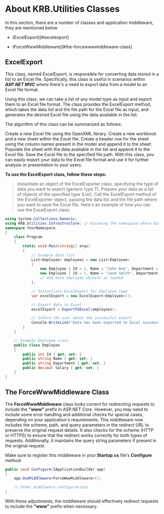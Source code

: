 # About KRB.Utilities Classes
In this section, there are a number of classes and application middleware, they are mentioned below

* (ExcelExport)[#excelexport]
- (ForceWwwMiddleware)[#the-forcewwwmiddleware-class]

## ExcelExport
This class, named ExcelExport, is responsible for converting data stored in a list to an Excel file. Specifically, this class is useful in scenarios within ***ASP.NET MVC***  where there's a need to export data from a model to an Excel file format.

Using this class, we can take a list of any model type as input and export them to an Excel file format. The class provides the ExcelExport method, which takes the data list and the file path for the Excel file as input, and generates the desired Excel file using the data available in the list.

The algorithm of this class can be summarized as follows:

Create a new Excel file using the OpenXML library.
Create a new workbook and a new sheet within the Excel file.
Create a header row for the sheet using the column names present in the model and append it to the sheet.
Populate the sheet with the data available in the list and append it to the Excel file.
Save the Excel file to the specified file path.
With this class, you can easily export your data to the Excel file format and use it for further analysis or presentation to your users.

**To use the ExcelExport class, follow these steps:**

> Instantiate an object of the ExcelExporter class, specifying the type of data you want to export (generic type T).
> Prepare your data as a list of objects of the specified type (List<T>).
> Call the ExcelExport method of the ExcelExporter object, passing the data list and the file path where you want to save the Excel file.
> Here's an example of how you can use the ExcelExport class:

```C#
using System.Collections.Generic;
using KRB.Utilities.Infrastructure; // Assuming the namespace where ExcelExport class is located
namespace YourNamespace
{
    class Program
    {
        static void Main(string[] args)
        {
            // Example data list
            List<Employee> employees = new List<Employee>
            {
                new Employee { Id = 1, Name = "John Doe", Department = "HR", Salary = 5000 },
                new Employee { Id = 2, Name = "Jane Smith", Department = "IT", Salary = 6000 },
                // Add more employee objects as needed
            };

            // Instantiate ExcelExport for Employee type
            var excelExport = new ExcelExport<Employee>();

            // Export data to Excel
            excelExport = ExportToExcel(employees);

            // Inform the user about the successful export
            Console.WriteLine("Data has been exported to Excel successfully.");
        }
    }

    // Example Employee class
    public class Employee
    {
        public int Id { get; set; }
        public string Name { get; set; }
        public string Department { get; set; }
        public decimal Salary { get; set; }
    }
}
```
## The ForceWwwMiddleware Class
The **ForceWwwMiddleware** class looks correct for redirecting requests to include the **"www"** prefix in ASP.NET Core. However, you may need to include some error handling and additional checks for special cases, depending on your application's requirements.
This middleware now includes the scheme, path, and query parameters in the redirect URL to preserve the original request details. It also checks for the scheme (HTTP or HTTPS) to ensure that the redirect works correctly for both types of requests. Additionally, it maintains the query string parameters if present in the original request.

Make sure to register this middleware in your **Startup.cs** file's **Configure** method:
```C#
public void Configure(IApplicationBuilder app)
{
    app.UseMiddleware<ForceWwwMiddleware>();

    // Other middleware configurations
}
```
With these adjustments, the middleware should effectively redirect requests to include the **"www"** prefix when necessary.